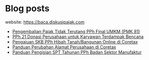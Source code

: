 # Blog posts

website: https://baca.diskusipajak.com

<!-- BLOG-POST-LIST:START -->
- [Pengembalian Pajak Tidak Terutang PPh Final UMKM &lpar;PMK 81&rpar;](https://baca.diskusipajak.com/pengembalian-pajak-tidak-terutang-pph-final-umkm-pmk-81/)
- [PPh 21 Donasi Perusahaan untuk Karyawan Terdampak Bencana](https://baca.diskusipajak.com/pph-21-donasi-perusahaan-untuk-karyawan-terdampak-bencana/)
- [Pengajuan SKB PPh Hibah Tanah/Bangunan Online di Coretax](https://baca.diskusipajak.com/pengajuan-skb-pph-hibah-tanah-bangunan-online-di-djp/)
- [Panduan Perubahan Alamat Perusahaan di Coretax](https://baca.diskusipajak.com/panduan-perubahan-alamat-perusahaan-di-coretax/)
- [Panduan Pengisian SPT Tahunan PPh Badan Sektor Manufaktur](https://baca.diskusipajak.com/panduan-pengisian-spt-tahunan-pph-badan-sektor-manufaktur/)
<!-- BLOG-POST-LIST:END -->

<!--
**kelaspajak/kelaspajak** is a ✨ _special_ ✨ repository because its `README.md` (this file) appears on your GitHub profile.

Here are some ideas to get you started:

- 🔭 I’m currently working on ...
- 🌱 I’m currently learning ...
- 👯 I’m looking to collaborate on ...
- 🤔 I’m looking for help with ...
- 💬 Ask me about ...
- 📫 How to reach me: ...
- 😄 Pronouns: ...
- ⚡ Fun fact: ...
-->
